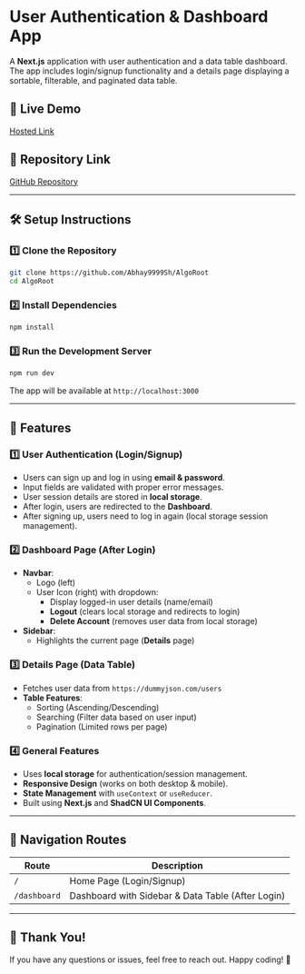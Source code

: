 # User Authentication & Dashboard App

A **Next.js** application with user authentication and a data table dashboard. The app includes login/signup functionality and a details page displaying a sortable, filterable, and paginated data table.

## 🚀 Live Demo
[Hosted Link](https://algo-root-assignment-two.vercel.app/) 

## 📂 Repository Link
[GitHub Repository](https://github.com/Abhay9999Sh/AlgoRoot)

---

## 🛠️ Setup Instructions

### 1️⃣ Clone the Repository
```sh
git clone https://github.com/Abhay9999Sh/AlgoRoot
cd AlgoRoot
```

### 2️⃣ Install Dependencies
```sh
npm install
```

### 3️⃣ Run the Development Server
```sh
npm run dev
```

The app will be available at `http://localhost:3000`

---

## 📌 Features

### 1️⃣ User Authentication (Login/Signup)
- Users can sign up and log in using **email & password**.
- Input fields are validated with proper error messages.
- User session details are stored in **local storage**.
- After login, users are redirected to the **Dashboard**.
- After signing up, users need to log in again (local storage session management).

### 2️⃣ Dashboard Page (After Login)
- **Navbar**: 
  - Logo (left)
  - User Icon (right) with dropdown:
    - Display logged-in user details (name/email)
    - **Logout** (clears local storage and redirects to login)
    - **Delete Account** (removes user data from local storage)
- **Sidebar**:
  - Highlights the current page (**Details** page)

### 3️⃣ Details Page (Data Table)
- Fetches user data from `https://dummyjson.com/users`
- **Table Features**:
  - Sorting (Ascending/Descending)
  - Searching (Filter data based on user input)
  - Pagination (Limited rows per page)

### 4️⃣ General Features
- Uses **local storage** for authentication/session management.
- **Responsive Design** (works on both desktop & mobile).
- **State Management** with `useContext` or `useReducer`.
- Built using **Next.js** and **ShadCN UI Components**.

---

## 📌 Navigation Routes

| Route       | Description                                   |
|------------|-----------------------------------------------|
| `/`        | Home Page (Login/Signup)                     |
| `/dashboard` | Dashboard with Sidebar & Data Table (After Login) |


---

## 🎉 Thank You!
If you have any questions or issues, feel free to reach out. Happy coding! 🚀
